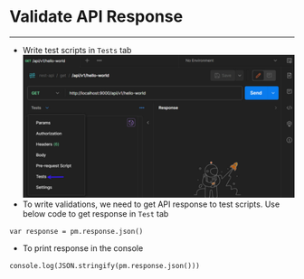 # Validate API Response
------
* Write test scripts in `Tests` tab\
![picture](img/tests-tab.jpg)
* To write validations, we need to get API response to test scripts. Use below code to get response in `Test` tab
```
var response = pm.response.json()
```
* To print response in the console
```
console.log(JSON.stringify(pm.response.json()))
```